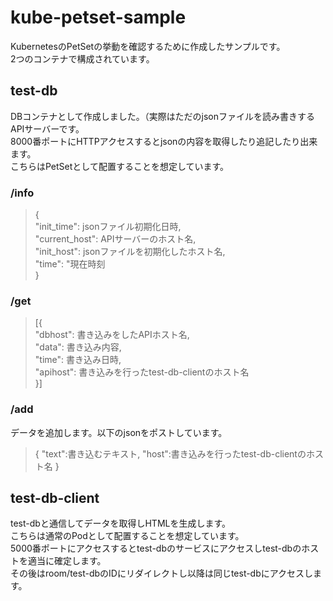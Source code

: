 # kube-petset-sample
KubernetesのPetSetの挙動を確認するために作成したサンプルです。  
2つのコンテナで構成されています。
## test-db
DBコンテナとして作成しました。（実際はただのjsonファイルを読み書きするAPIサーバーです。  
8000番ポートにHTTPアクセスするとjsonの内容を取得したり追記したり出来ます。  
こちらはPetSetとして配置することを想定しています。

### /info
>{  
>  "init_time": jsonファイル初期化日時,  
>  "current_host": APIサーバーのホスト名,  
>  "init_host": jsonファイルを初期化したホスト名,  
>  "time": "現在時刻  
>}

### /get
>[{  
>  "dbhost": 書き込みをしたAPIホスト名,  
>  "data": 書き込み内容,  
>  "time": 書き込み日時,  
>  "apihost": 書き込みを行ったtest-db-clientのホスト名  
>}]

### /add
データを追加します。以下のjsonをポストしています。
>{
>  "text":書き込むテキスト,
>  "host":書き込みを行ったtest-db-clientのホスト名
>}

## test-db-client
test-dbと通信してデータを取得しHTMLを生成します。  
こちらは通常のPodとして配置することを想定しています。  
5000番ポートにアクセスするとtest-dbのサービスにアクセスしtest-dbのホストを適当に確定します。  
その後はroom/test-dbのIDにリダイレクトし以降は同じtest-dbにアクセスします。
